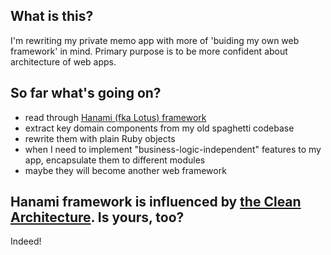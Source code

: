 ## What is this?

I'm rewriting my private memo app with more of 'buiding my own web framework' in mind.
Primary purpose is to be more confident about architecture of web apps.

## So far what's going on?

* read through [Hanami (fka Lotus) framework](http://hanamirb.org/)
* extract key domain components from my old spaghetti codebase
* rewrite them with plain Ruby objects
* when I need to implement "business-logic-independent" features to my app, encapsulate them to different modules
* maybe they will become another web framework

## Hanami framework is influenced by [the Clean Architecture](https://blog.8thlight.com/uncle-bob/2012/08/13/the-clean-architecture.html). Is yours, too?

Indeed!
